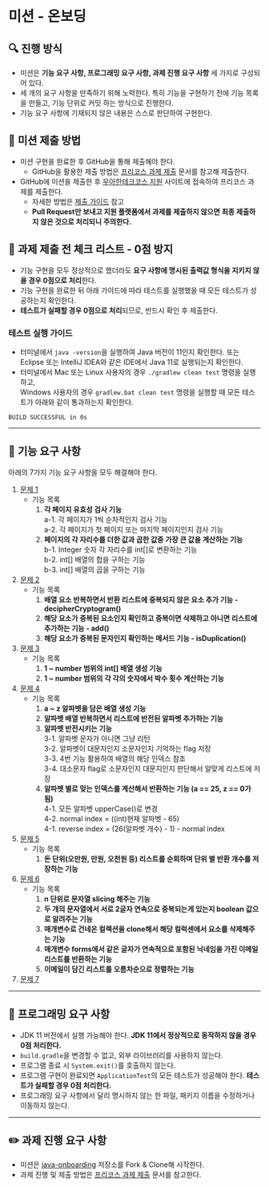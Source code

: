 # 미션 - 온보딩

## 🔍 진행 방식

- 미션은 **기능 요구 사항, 프로그래밍 요구 사항, 과제 진행 요구 사항** 세 가지로 구성되어 있다.
- 세 개의 요구 사항을 만족하기 위해 노력한다. 특히 기능을 구현하기 전에 기능 목록을 만들고, 기능 단위로 커밋 하는 방식으로 진행한다.
- 기능 요구 사항에 기재되지 않은 내용은 스스로 판단하여 구현한다.

## 📮 미션 제출 방법

- 미션 구현을 완료한 후 GitHub을 통해 제출해야 한다.
    - GitHub을 활용한 제출 방법은 [프리코스 과제 제출](https://github.com/woowacourse/woowacourse-docs/tree/master/precourse) 문서를 참고해
      제출한다.
- GitHub에 미션을 제출한 후 [우아한테크코스 지원](https://apply.techcourse.co.kr) 사이트에 접속하여 프리코스 과제를 제출한다.
    - 자세한 방법은 [제출 가이드](https://github.com/woowacourse/woowacourse-docs/tree/master/precourse#제출-가이드) 참고
    - **Pull Request만 보내고 지원 플랫폼에서 과제를 제출하지 않으면 최종 제출하지 않은 것으로 처리되니 주의한다.**

## 🚨 과제 제출 전 체크 리스트 - 0점 방지

- 기능 구현을 모두 정상적으로 했더라도 **요구 사항에 명시된 출력값 형식을 지키지 않을 경우 0점으로 처리**한다.
- 기능 구현을 완료한 뒤 아래 가이드에 따라 테스트를 실행했을 때 모든 테스트가 성공하는지 확인한다.
- **테스트가 실패할 경우 0점으로 처리**되므로, 반드시 확인 후 제출한다.

### 테스트 실행 가이드

- 터미널에서 `java -version`을 실행하여 Java 버전이 11인지 확인한다. 또는 Eclipse 또는 IntelliJ IDEA와 같은 IDE에서 Java 11로 실행되는지 확인한다.
- 터미널에서 Mac 또는 Linux 사용자의 경우 `./gradlew clean test` 명령을 실행하고,   
  Windows 사용자의 경우  `gradlew.bat clean test` 명령을 실행할 때 모든 테스트가 아래와 같이 통과하는지 확인한다.

```
BUILD SUCCESSFUL in 0s
```

---

## 🚀 기능 요구 사항
아래의 7가지 기능 요구 사항을 모두 해결해야 한다.

1. [문제 1](./docs/PROBLEM1.md)
    * 기능 목록
      1. **각 페이지 유효성 검사 기능**  
         a-1. 각 페이지가 1씩 순차적인지 검사 기능  
         a-2. 각 페이지가 첫 페이지 또는 마지막 페이지인지 검사 기능  
      2. **페이지의 각 자리수를 더한 값과 곱한 값중 가장 큰 값을 계산하는 기능**  
         b-1. Integer 숫자 각 자리수를 int[]로 변환하는 기능  
         b-2. int[] 배열의 합을 구하는 기능  
         b-3. int[] 배열의 곱을 구하는 기능  
2. [문제 2](./docs/PROBLEM2.md)
    * 기능 목록
      1. **배열 요소 반복하면서 반환 리스트에 중복되지 않은 요소 추가 기능 - decipherCryptogram()**
      2. **해당 요소가 중복된 요소인지 확인하고 중복이면 삭제하고 아니면 리스트에 추가하는 기능 - add()**
      3. **해당 요소가 중복된 문자인지 확인하는 메서드 기능 - isDuplication()**
3. [문제 3](./docs/PROBLEM3.md)
   * 기능 목록
     1. **1 ~ number 범위의 int[] 배열 생성 기능** 
     2. **1 ~ number 범위의 각 각의 숫자에서 박수 횟수 계산하는 기능**
4. [문제 4](./docs/PROBLEM4.md)
   * 기능 목록
       1. **a ~ z 알파벳을 담은 배열 생성 기능**  
       2. **알파벳 배열 반복하면서 리스트에 반전된 알파벳 추가하는 기능**  
       3. **알파벳 반전시키는 기능**  
          3-1. 알파벳 문자가 아니면 그냥 리턴  
          3-2. 알파벳이 대문자인지 소문자인지 기억하는 flag 저장  
          3-3. 4번 기능 활용하여 배열의 해당 인덱스 참조  
          3-4. 대소문자 flag로 소문자인지 대문지인지 판단해서 알맞게 리스트에 저장  
       4. **알파벳 별로 맞는 인덱스를 계산해서 반환하는 기능 (a == 25, z == 0가 됨)**  
          4-1. 모든 알파벳 upperCase()로 변경  
          4-2. normal index = ((int)현재 알파벳 - 65)  
          4-1. reverse index = (26(알파벳 개수) - 1) - normal index  
5. [문제 5](./docs/PROBLEM5.md)
   * 기능 목록
       1. **돈 단위(오만원, 만원, 오천원 등) 리스트를 순회하며 단위 별 반환 개수를 저장하는 기능**
6. [문제 6](./docs/PROBLEM6.md)
   * 기능 목록
       1. **n 단위로 문자열 slicing 해주는 기능**
       2. **두 개의 문자열에서 서로 2글자 연속으로 중복되는게 있는지 boolean 값으로 알려주는 기능**
       3. **매개변수로 건네온 컬렉션을 clone해서 해당 컬럭센에서 요소를 삭제해주는 기능**
       4. **매개변수 forms에서 같은 글자가 연속적으로 포함된 닉네임을 가진 이메일 리스트를 반환하는 기능**
       5. **이메일이 담긴 리스트를 오름차순으로 정렬하는 기능**
7. [문제 7](./docs/PROBLEM7.md)

---

## 🎯 프로그래밍 요구 사항

- JDK 11 버전에서 실행 가능해야 한다. **JDK 11에서 정상적으로 동작하지 않을 경우 0점 처리한다.**
- `build.gradle`을 변경할 수 없고, 외부 라이브러리를 사용하지 않는다.
- 프로그램 종료 시 `System.exit()`를 호출하지 않는다.
- 프로그램 구현이 완료되면 `ApplicationTest`의 모든 테스트가 성공해야 한다. **테스트가 실패할 경우 0점 처리한다.**
- 프로그래밍 요구 사항에서 달리 명시하지 않는 한 파일, 패키지 이름을 수정하거나 이동하지 않는다.

---

## ✏️ 과제 진행 요구 사항

- 미션은 [java-onboarding](https://github.com/woowacourse-precourse/java-onboarding) 저장소를 Fork & Clone해 시작한다.
- 과제 진행 및 제출 방법은 [프리코스 과제 제출](https://github.com/woowacourse/woowacourse-docs/tree/master/precourse) 문서를 참고한다.
